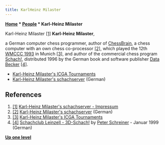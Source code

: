 ```yaml
---
title: KarlHeinz Milaster
---
```

**[Home](Home "Home") \* [People](People "People") \* Karl-Heinz Milaster**



 [](http://www.schach-datenbank.de/Impressum/impressum.html) Karl-Heinz Milaster <a id="cite-note-1" href="#cite-ref-1">[1]</a> 
**Karl-Heinz Milaster**,  

a German computer chess programmer, author of [ChessBrain](Chess_Brain "Chess Brain"), a chess computer with an own chess co-processor <a id="cite-note-2" href="#cite-ref-2">[2]</a>, which played the 12th [WMCCC 1993](WMCCC_1993 "WMCCC 1993") in Munich <a id="cite-note-3" href="#cite-ref-3">[3]</a>, and author of the commercial chess program [Schach!](index.php?title=Schach!&action=edit&redlink=1 "Schach! (page does not exist)"), distributed 1996 by the German book and software publisher [Data Becker](https://en.wikipedia.org/wiki/Data_Becker) <a id="cite-note-4" href="#cite-ref-4">[4]</a>. 






* [Karl-Heinz Milaster's ICGA Tournaments](https://www.game-ai-forum.org/icga-tournaments/person.php?id=215)
* [Karl-Heinz Milaster's schachserver](http://www.schachserver.de/index.html) (German)


## References


1. <a id="cite-ref-1" href="#cite-note-1">[1]</a> [Karl-Heinz Milaster's schachserver - Impressum](http://www.schachserver.de/Impressum/impressum.html)
2. <a id="cite-ref-2" href="#cite-note-2">[2]</a> [Karl-Heinz Milaster's schachserver](http://www.schachserver.de/index.html) (German)
3. <a id="cite-ref-3" href="#cite-note-3">[3]</a> [Karl-Heinz Milaster's ICGA Tournaments](https://www.game-ai-forum.org/icga-tournaments/person.php?id=215)
4. <a id="cite-ref-4" href="#cite-note-4">[4]</a> [Schachclub Leinzell - 3D-Schach!](http://scleinzell.schachvereine.de/p_spielprogramme/3dschach.shtml) by [Peter Schreiner](Peter_Schreiner "Peter Schreiner") - Januar 1999 (German)

**[Up one level](People "People")**







 
